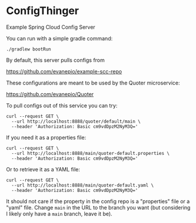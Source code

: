 # ConfigThinger
Example Spring Cloud Config Server

You can run with a simple gradle command:

```
./gradlew bootRun
```

By default, this server pulls configs from 

https://github.com/evanepio/example-scc-repo

These configurations are meant to be used by the Quoter microservice:

https://github.com/evanepio/Quoter

To pull configs out of this service you can try:

```
curl --request GET \
  --url http://localhost:8888/quoter/default/main \
  --header 'Authorization: Basic cm9vdDpzM2NyM3Q=' 
```

If you need it as a properties file:

```
curl --request GET \
  --url http://localhost:8888/main/quoter-default.properties \
  --header 'Authorization: Basic cm9vdDpzM2NyM3Q=' 
```

Or to retrieve it as a YAML file:

```
curl --request GET \
  --url http://localhost:8888/main/quoter-default.yaml \
  --header 'Authorization: Basic cm9vdDpzM2NyM3Q=' 
```

It should not care if the property in the config repo is a "properties" file or a "yaml" file. Change `main` in the URL to the branch you want (but considering I likely only have a `main` branch, leave it be).
